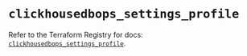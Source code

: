 # `clickhousedbops_settings_profile`

Refer to the Terraform Registry for docs: [`clickhousedbops_settings_profile`](https://registry.terraform.io/providers/clickhouse/clickhousedbops/1.3.1/docs/resources/settings_profile).
